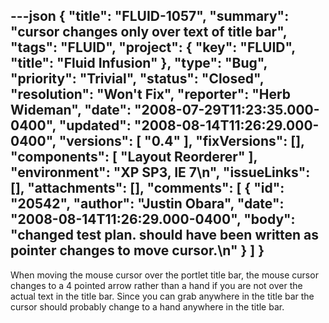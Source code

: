 ---json
{
  "title": "FLUID-1057",
  "summary": "cursor changes only over text of title bar",
  "tags": "FLUID",
  "project": {
    "key": "FLUID",
    "title": "Fluid Infusion"
  },
  "type": "Bug",
  "priority": "Trivial",
  "status": "Closed",
  "resolution": "Won't Fix",
  "reporter": "Herb Wideman",
  "date": "2008-07-29T11:23:35.000-0400",
  "updated": "2008-08-14T11:26:29.000-0400",
  "versions": [
    "0.4"
  ],
  "fixVersions": [],
  "components": [
    "Layout Reorderer"
  ],
  "environment": "XP SP3, IE 7\n",
  "issueLinks": [],
  "attachments": [],
  "comments": [
    {
      "id": "20542",
      "author": "Justin Obara",
      "date": "2008-08-14T11:26:29.000-0400",
      "body": "changed test plan. should have been written as pointer changes to move cursor.\n"
    }
  ]
}
---
When moving the mouse cursor over the portlet title bar, the mouse cursor changes to a 4 pointed arrow rather than a hand if you are not over the actual text in the title bar. Since you can grab anywhere in the title bar the cursor should probably change to a hand anywhere in the title bar.

        